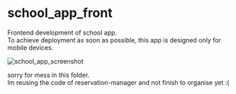 # school_app_front
Frontend development of school app.<br>
To achieve deployment as soon as possible, this app is designed only for mobile devices.

![school_app_screenshot](https://user-images.githubusercontent.com/68085523/173771275-ade88d45-a150-4d45-a56f-08838a9e15eb.jpg)


sorry for mess in this folder.<br>
Im reusing the code of reservation-manager and not finish to organise yet :(
